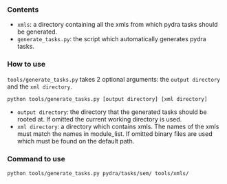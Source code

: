 ### Contents

* `xmls`: a directory containing all the xmls from which pydra tasks should be generated.
* `generate_tasks.py`: the script which automatically generates pydra tasks.

### How to use

`tools/generate_tasks.py` takes 2 optional arguments: the `output directory` and the `xml directory`.

```bash
python tools/generate_tasks.py [output directory] [xml directory]
```

* `output directory`: the directory that the generated tasks should be rooted at.
If omitted the current working directory is used.
* `xml directory`: a directory which contains xmls. The names of the xmls must match the names in module_list.
If omitted binary files are used which must be found on the default path.

### Command to use

```bash
python tools/generate_tasks.py pydra/tasks/sem/ tools/xmls/
```
